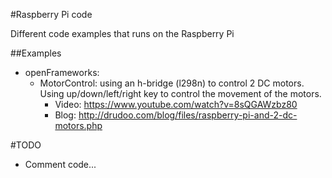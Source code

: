 #Raspberry Pi code

Different code examples that runs on the Raspberry Pi

##Examples

- openFrameworks:
	- MotorControl: using an h-bridge (l298n) to control 2 DC motors. Using up/down/left/right key to control the movement of the motors. 
		- Video: https://www.youtube.com/watch?v=8sQGAWzbz80
		- Blog: http://drudoo.com/blog/files/raspberry-pi-and-2-dc-motors.php

#TODO
- Comment code...